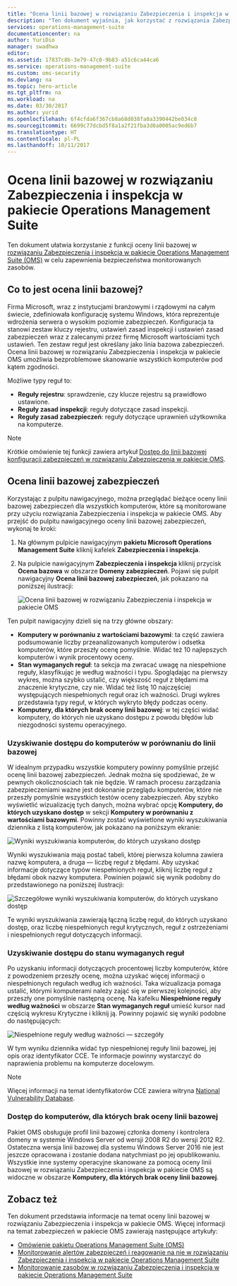 ```yaml
---
title: "Ocena linii bazowej w rozwiązaniu Zabezpieczenia i inspekcja w pakiecie Operations Management Suite | Microsoft Docs"
description: "Ten dokument wyjaśnia, jak korzystać z rozwiązania Zabezpieczenia i inspekcja w pakiecie OMS w celu oceny linii bazowej wszystkich monitorowanych komputerów pod kątem zgodności i zabezpieczeń."
services: operations-management-suite
documentationcenter: na
author: YuriDio
manager: swadhwa
editor: 
ms.assetid: 17837c8b-3e79-47c0-9b83-a51c6ca44ca6
ms.service: operations-management-suite
ms.custom: oms-security
ms.devlang: na
ms.topic: hero-article
ms.tgt_pltfrm: na
ms.workload: na
ms.date: 03/30/2017
ms.author: yurid
ms.openlocfilehash: 6f4cfda6f367cb8a68d038fa0a3390442be034c8
ms.sourcegitcommit: 6699c77dcbd5f8a1a2f21fba3d0a0005ac9ed6b7
ms.translationtype: HT
ms.contentlocale: pl-PL
ms.lasthandoff: 10/11/2017
---
```

# <a name="baseline-assessment-in-operations-management-suite-security-and-audit-solution"></a>Ocena linii bazowej w rozwiązaniu Zabezpieczenia i inspekcja w pakiecie Operations Management Suite
Ten dokument ułatwia korzystanie z funkcji oceny linii bazowej w [rozwiązaniu Zabezpieczenia i inspekcja w pakiecie Operations Management Suite (OMS)](operations-management-suite-overview.md) w celu zapewnienia bezpieczeństwa monitorowanych zasobów.

## <a name="what-is-baseline-assessment"></a>Co to jest ocena linii bazowej?
Firma Microsoft, wraz z instytucjami branżowymi i rządowymi na całym świecie, zdefiniowała konfigurację systemu Windows, która reprezentuje wdrożenia serwera o wysokim poziomie zabezpieczeń. Konfiguracja ta stanowi zestaw kluczy rejestru, ustawień zasad inspekcji i ustawień zasad zabezpieczeń wraz z zalecanymi przez firmę Microsoft wartościami tych ustawień. Ten zestaw reguł jest określany jako linia bazowa zabezpieczeń. Ocena linii bazowej w rozwiązaniu Zabezpieczenia i inspekcja w pakiecie OMS umożliwia bezproblemowe skanowanie wszystkich komputerów pod kątem zgodności. 

Możliwe typy reguł to:

* **Reguły rejestru**: sprawdzenie, czy klucze rejestru są prawidłowo ustawione.
* **Reguły zasad inspekcji**: reguły dotyczące zasad inspekcji.
* **Reguły zasad zabezpieczeń**: reguły dotyczące uprawnień użytkownika na komputerze.

> [!NOTE]
> Krótkie omówienie tej funkcji zawiera artykuł [Dostęp do linii bazowej konfiguracji zabezpieczeń w rozwiązaniu Zabezpieczenia w pakiecie OMS](https://blogs.technet.microsoft.com/msoms/2016/08/12/use-oms-security-to-assess-the-security-configuration-baseline/).
> 
> 

## <a name="security-baseline-assessment"></a>Ocena linii bazowej zabezpieczeń
Korzystając z pulpitu nawigacyjnego, można przeglądać bieżące oceny linii bazowej zabezpieczeń dla wszystkich komputerów, które są monitorowane przy użyciu rozwiązania Zabezpieczenia i inspekcja w pakiecie OMS. Aby przejść do pulpitu nawigacyjnego oceny linii bazowej zabezpieczeń, wykonaj te kroki:

1. Na głównym pulpicie nawigacyjnym **pakietu Microsoft Operations Management Suite** kliknij kafelek **Zabezpieczenia i inspekcja**.
2. Na pulpicie nawigacyjnym **Zabezpieczenia i inspekcja** kliknij przycisk **Ocena bazowa** w obszarze **Domeny zabezpieczeń**. Pojawi się pulpit nawigacyjny **Ocena linii bazowej zabezpieczeń**, jak pokazano na poniższej ilustracji:
   
    ![Ocena linii bazowej w rozwiązaniu Zabezpieczenia i inspekcja w pakiecie OMS](./media/oms-security-baseline/oms-security-baseline-fig1.png)

Ten pulpit nawigacyjny dzieli się na trzy główne obszary:

* **Komputery w porównaniu z wartościami bazowymi**: ta część zawiera podsumowanie liczby przeanalizowanych komputerów i odsetka komputerów, które przeszły ocenę pomyślnie. Widać też 10 najlepszych komputerów i wynik procentowy oceny.
* **Stan wymaganych reguł**: ta sekcja ma zwracać uwagę na niespełnione reguły, klasyfikując je według ważności i typu. Spoglądając na pierwszy wykres, można szybko ustalić, czy większość reguł z błędami ma znaczenie krytyczne, czy nie. Widać też listę 10 najczęściej występujących niespełnionych reguł oraz ich ważności. Drugi wykres przedstawia typy reguł, w których wykryto błędy podczas oceny. 
* **Komputery, dla których brak oceny linii bazowej**: w tej części widać komputery, do których nie uzyskano dostępu z powodu błędów lub niezgodności systemu operacyjnego. 

### <a name="accessing-computers-compared-to-baseline"></a>Uzyskiwanie dostępu do komputerów w porównaniu do linii bazowej
W idealnym przypadku wszystkie komputery powinny pomyślnie przejść ocenę linii bazowej zabezpieczeń. Jednak można się spodziewać, że w pewnych okolicznościach tak nie będzie. W ramach procesu zarządzania zabezpieczeniami ważne jest dokonanie przeglądu komputerów, które nie przeszły pomyślnie wszystkich testów oceny zabezpieczeń. Aby szybko wyświetlić wizualizację tych danych, można wybrać opcję **Komputery, do których uzyskano dostęp** w sekcji **Komputery w porównaniu z wartościami bazowymi**. Powinny zostać wyświetlone wyniki wyszukiwania dziennika z listą komputerów, jak pokazano na poniższym ekranie:

![Wyniki wyszukiwania komputerów, do których uzyskano dostęp](./media/oms-security-baseline/oms-security-baseline-fig2.png)

Wyniki wyszukiwania mają postać tabeli, której pierwsza kolumna zawiera nazwę komputera, a druga — liczbę reguł z błędami. Aby uzyskać informacje dotyczące typów niespełnionych reguł, kliknij liczbę reguł z błędami obok nazwy komputera. Powinien pojawić się wynik podobny do przedstawionego na poniższej ilustracji:

![Szczegółowe wyniki wyszukiwania komputerów, do których uzyskano dostęp](./media/oms-security-baseline/oms-security-baseline-fig3.png)

Te wyniki wyszukiwania zawierają łączną liczbę reguł, do których uzyskano dostęp, oraz liczbę niespełnionych reguł krytycznych, reguł z ostrzeżeniami i niespełnionych reguł dotyczących informacji.

### <a name="accessing-required-rules-status"></a>Uzyskiwanie dostępu do stanu wymaganych reguł
Po uzyskaniu informacji dotyczących procentowej liczby komputerów, które z powodzeniem przeszły ocenę, można uzyskać więcej informacji o niespełnionych regułach według ich ważności. Taka wizualizacja pomaga ustalić, którymi komputerami należy zająć się w pierwszej kolejności, aby przeszły one pomyślnie następną ocenę. Na kafelku **Niespełnione reguły według ważności** w obszarze **Stan wymaganych reguł** umieść kursor nad częścią wykresu Krytyczne i kliknij ją. Powinny pojawić się wyniki podobne do następujących:

![Niespełnione reguły według ważności — szczegóły](./media/oms-security-baseline/oms-security-baseline-fig4.png) 

W tym wyniku dziennika widać typ niespełnionej reguły linii bazowej, jej opis oraz identyfikator CCE. Te informacje powinny wystarczyć do naprawienia problemu na komputerze docelowym.

> [!NOTE]
> Więcej informacji na temat identyfikatorów CCE zawiera witryna [National Vulnerability Database](https://nvd.nist.gov/cce/index.cfm).
> 
> 

### <a name="accessing-computers-missing-baseline-assessment"></a>Dostęp do komputerów, dla których brak oceny linii bazowej
Pakiet OMS obsługuje profil linii bazowej członka domeny i kontrolera domeny w systemie Windows Server od wersji 2008 R2 do wersji 2012 R2. Ostateczna wersja linii bazowej dla systemu Windows Server 2016 nie jest jeszcze opracowana i zostanie dodana natychmiast po jej opublikowaniu. Wszystkie inne systemy operacyjne skanowane za pomocą oceny linii bazowej w rozwiązaniu Zabezpieczenia i inspekcja w pakiecie OMS są widoczne w obszarze **Komputery, dla których brak oceny linii bazowej**.

## <a name="see-also"></a>Zobacz też
Ten dokument przedstawia informacje na temat oceny linii bazowej w rozwiązaniu Zabezpieczenia i inspekcja w pakiecie OMS. Więcej informacji na temat zabezpieczeń w pakiecie OMS zawierają następujące artykuły:

* [Omówienie pakietu Operations Management Suite (OMS)](operations-management-suite-overview.md)
* [Monitorowanie alertów zabezpieczeń i reagowanie na nie w rozwiązaniu Zabezpieczenia i inspekcja w pakiecie Operations Management Suite](oms-security-responding-alerts.md)
* [Monitorowanie zasobów w rozwiązaniu Zabezpieczenia i inspekcja w pakiecie Operations Management Suite](oms-security-monitoring-resources.md)


